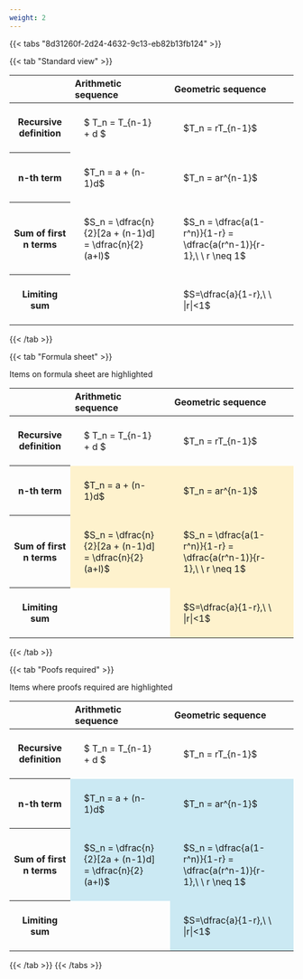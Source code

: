 ```yaml
---
weight: 2
---
```


{{< tabs "8d31260f-2d24-4632-9c13-eb82b13fb124" >}}

{{< tab "Standard view" >}}

<style type="text/css">
#T_3bdde th.col_heading {
  text-align: left;
  font-size: 1em;
}
#T_3bdde td {
  text-align: left;
  font-size: 1em;
  padding: 1.5em;
}
</style>
<table id="T_3bdde">
  <thead>
    <tr>
      <th class="blank level0" >&nbsp;</th>
      <th id="T_3bdde_level0_col0" class="col_heading level0 col0" >Arithmetic sequence</th>
      <th id="T_3bdde_level0_col1" class="col_heading level0 col1" >Geometric sequence</th>
    </tr>
  </thead>
  <tbody>
    <tr>
      <th id="T_3bdde_level0_row0" class="row_heading level0 row0" >Recursive definition</th>
      <td id="T_3bdde_row0_col0" class="data row0 col0" >$ T_n = T_{n-1} + d $</td>
      <td id="T_3bdde_row0_col1" class="data row0 col1" >$T_n = rT_{n-1}$</td>
    </tr>
    <tr>
      <th id="T_3bdde_level0_row1" class="row_heading level0 row1" >n-th term</th>
      <td id="T_3bdde_row1_col0" class="data row1 col0" >$T_n = a + (n-1)d$</td>
      <td id="T_3bdde_row1_col1" class="data row1 col1" >$T_n = ar^{n-1}$</td>
    </tr>
    <tr>
      <th id="T_3bdde_level0_row2" class="row_heading level0 row2" >Sum of first n terms</th>
      <td id="T_3bdde_row2_col0" class="data row2 col0" >$S_n = \dfrac{n}{2}[2a + (n-1)d] = \dfrac{n}{2}(a+l)$</td>
      <td id="T_3bdde_row2_col1" class="data row2 col1" >$S_n = \dfrac{a(1-r^n)}{1-r} = \dfrac{a(r^n-1)}{r-1},\ \  r \neq 1$</td>
    </tr>
    <tr>
      <th id="T_3bdde_level0_row3" class="row_heading level0 row3" >Limiting sum</th>
      <td id="T_3bdde_row3_col0" class="data row3 col0" ></td>
      <td id="T_3bdde_row3_col1" class="data row3 col1" >$S=\dfrac{a}{1-r},\ \ |r|<1$</td>
    </tr>
  </tbody>
</table>
{{< /tab >}}

{{< tab "Formula sheet" >}}

Items on formula sheet are highlighted 
<br>
<style type="text/css">
#T_50a77 th.col_heading {
  text-align: left;
  font-size: 1em;
}
#T_50a77 td {
  text-align: left;
  font-size: 1em;
  padding: 1.5em;
}
#T_50a77_row0_col0, #T_50a77_row0_col1, #T_50a77_row3_col0 {
  background-color: rgba(0,0,0,0);
}
#T_50a77_row1_col0, #T_50a77_row1_col1, #T_50a77_row2_col0, #T_50a77_row2_col1, #T_50a77_row3_col1 {
  background-color: rgba(255,194,10, 0.2);
}
</style>
<table id="T_50a77">
  <thead>
    <tr>
      <th class="blank level0" >&nbsp;</th>
      <th id="T_50a77_level0_col0" class="col_heading level0 col0" >Arithmetic sequence</th>
      <th id="T_50a77_level0_col1" class="col_heading level0 col1" >Geometric sequence</th>
    </tr>
  </thead>
  <tbody>
    <tr>
      <th id="T_50a77_level0_row0" class="row_heading level0 row0" >Recursive definition</th>
      <td id="T_50a77_row0_col0" class="data row0 col0" >$ T_n = T_{n-1} + d $</td>
      <td id="T_50a77_row0_col1" class="data row0 col1" >$T_n = rT_{n-1}$</td>
    </tr>
    <tr>
      <th id="T_50a77_level0_row1" class="row_heading level0 row1" >n-th term</th>
      <td id="T_50a77_row1_col0" class="data row1 col0" >$T_n = a + (n-1)d$</td>
      <td id="T_50a77_row1_col1" class="data row1 col1" >$T_n = ar^{n-1}$</td>
    </tr>
    <tr>
      <th id="T_50a77_level0_row2" class="row_heading level0 row2" >Sum of first n terms</th>
      <td id="T_50a77_row2_col0" class="data row2 col0" >$S_n = \dfrac{n}{2}[2a + (n-1)d] = \dfrac{n}{2}(a+l)$</td>
      <td id="T_50a77_row2_col1" class="data row2 col1" >$S_n = \dfrac{a(1-r^n)}{1-r} = \dfrac{a(r^n-1)}{r-1},\ \  r \neq 1$</td>
    </tr>
    <tr>
      <th id="T_50a77_level0_row3" class="row_heading level0 row3" >Limiting sum</th>
      <td id="T_50a77_row3_col0" class="data row3 col0" ></td>
      <td id="T_50a77_row3_col1" class="data row3 col1" >$S=\dfrac{a}{1-r},\ \ |r|<1$</td>
    </tr>
  </tbody>
</table>
{{< /tab >}}

{{< tab "Poofs required" >}}

Items where proofs required are highlighted 
<br>
<style type="text/css">
#T_f7c23 th.col_heading {
  text-align: left;
  font-size: 1em;
}
#T_f7c23 td {
  text-align: left;
  font-size: 1em;
  padding: 1.5em;
}
#T_f7c23_row0_col0, #T_f7c23_row0_col1, #T_f7c23_row3_col0 {
  background-color: rgba(0,0,0,0);
}
#T_f7c23_row1_col0, #T_f7c23_row1_col1, #T_f7c23_row2_col0, #T_f7c23_row2_col1, #T_f7c23_row3_col1 {
  background-color: rgba(0,150,200, 0.2);
}
</style>
<table id="T_f7c23">
  <thead>
    <tr>
      <th class="blank level0" >&nbsp;</th>
      <th id="T_f7c23_level0_col0" class="col_heading level0 col0" >Arithmetic sequence</th>
      <th id="T_f7c23_level0_col1" class="col_heading level0 col1" >Geometric sequence</th>
    </tr>
  </thead>
  <tbody>
    <tr>
      <th id="T_f7c23_level0_row0" class="row_heading level0 row0" >Recursive definition</th>
      <td id="T_f7c23_row0_col0" class="data row0 col0" >$ T_n = T_{n-1} + d $</td>
      <td id="T_f7c23_row0_col1" class="data row0 col1" >$T_n = rT_{n-1}$</td>
    </tr>
    <tr>
      <th id="T_f7c23_level0_row1" class="row_heading level0 row1" >n-th term</th>
      <td id="T_f7c23_row1_col0" class="data row1 col0" >$T_n = a + (n-1)d$</td>
      <td id="T_f7c23_row1_col1" class="data row1 col1" >$T_n = ar^{n-1}$</td>
    </tr>
    <tr>
      <th id="T_f7c23_level0_row2" class="row_heading level0 row2" >Sum of first n terms</th>
      <td id="T_f7c23_row2_col0" class="data row2 col0" >$S_n = \dfrac{n}{2}[2a + (n-1)d] = \dfrac{n}{2}(a+l)$</td>
      <td id="T_f7c23_row2_col1" class="data row2 col1" >$S_n = \dfrac{a(1-r^n)}{1-r} = \dfrac{a(r^n-1)}{r-1},\ \  r \neq 1$</td>
    </tr>
    <tr>
      <th id="T_f7c23_level0_row3" class="row_heading level0 row3" >Limiting sum</th>
      <td id="T_f7c23_row3_col0" class="data row3 col0" ></td>
      <td id="T_f7c23_row3_col1" class="data row3 col1" >$S=\dfrac{a}{1-r},\ \ |r|<1$</td>
    </tr>
  </tbody>
</table>
{{< /tab >}}
{{< /tabs >}}